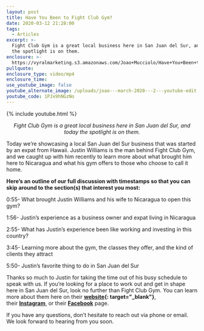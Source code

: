 ```yaml
---
layout: post
title: Have You Been to Fight Club Gym?
date: 2020-03-12 21:28:00
tags:
  - Articles
excerpt: >-
  Fight Club Gym is a great local business here in San Juan del Sur, and today
  the spotlight is on them.
enclosure: >-
  https://vyralmarketing.s3.amazonaws.com/Joao+Mucciolo/Have+You+Been+to+Fight+Club+Gym_.mp4
pullquote:
enclosure_type: video/mp4
enclosure_time:
use_youtube_image: false
youtube_alternate_image: /uploads/joao---march-2020---2---youtube-edit.jpg
youtube_code: 1PJx9hNGzNo
---
```


{% include youtube.html %}

<p style="text-align: center;"><em>Fight Club Gym is a great local business here in San Juan del Sur, and today the spotlight is on them.</em></p>

Today we’re showcasing a local San Juan del Sur business that was started by an expat from Hawaii. Justin Williams is the man behind Fight Club Gym, and we caught up with him recently to learn more about what brought him here to Nicaragua and what his gym offers to those who choose to call it home.

**Here’s an outline of our full discussion with timestamps so that you can skip around to the section(s) that interest you most:**

0:55- What brought Justin Williams and his wife to Nicaragua to open this gym?

1:56- Justin’s experience as a business owner and expat living in Nicaragua

2:55- What has Justin’s experience been like working and investing in this country?

3:45- Learning more about the gym, the classes they offer, and the kind of clients they attract

5:50- Justin’s favorite thing to do in San Juan del Sur

Thanks so much to Justin for taking the time out of his busy schedule to speak with us. If you’re looking for a place to work out and get in shape here in San Juan del Sur, look no further than Fight Club Gym. You can learn more about them here on their **[website](http://fightclubgymsjds.com/){: target="_blank"}**, their&nbsp;**[Instagram](https://www.instagram.com/fightclubgym_sjds/)**, or their **[Facebook](https://www.facebook.com/GymSJDS/)** page.

If you have any questions, don’t hesitate to reach out via phone or email. We look forward to hearing from you soon.